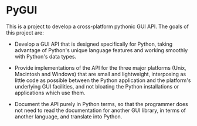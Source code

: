 # PyGUI

This is a project to develop a cross-platform pythonic GUI API.
The goals of this project are:

* Develop a GUI API that is designed specifically for Python, taking
advantage of Python's unique language features and working smoothly with
Python's data types.

* Provide implementations of the API for the three major platforms (Unix,
Macintosh and Windows) that are small and lightweight, interposing as
little code as possible between the Python application and the
platform's underlying GUI facilities, and not bloating the Python
installations or applications which use them.

* Document the API purely in Python terms, so that the programmer does not
need to read the documentation for another GUI library, in terms of
another language, and translate into Python.

